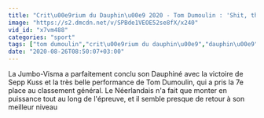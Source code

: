 ```yaml
---
title: "Crit\u00e9rium du Dauphin\u00e9 2020 - Tom Dumoulin : 'Shit, this was a hard race'"
image: "https://s2.dmcdn.net/v/SPBde1VEOE52se8fX/x240"
vid_id: "x7vm488"
categories: "sport"
tags: ["tom dumoulin","crit\u00e9rium du dauphin\u00e9","dauphin\u00e9"]
date: "2020-08-26T08:50:07+03:00"
---
```

La Jumbo-Visma a parfaitement conclu son Dauphiné avec la victoire de Sepp Kuss et la très belle performance de Tom Dumoulin, qui a pris la 7e place au classement général. Le Néerlandais n'a fait que monter en puissance tout au long de l'épreuve, et il semble presque de retour à son meilleur niveau
